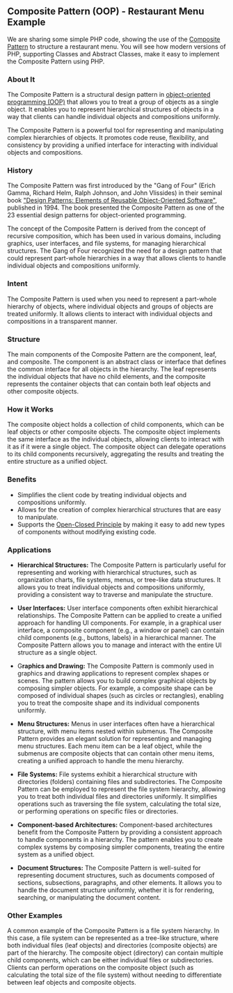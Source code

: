 ## Composite Pattern (OOP) - Restaurant Menu Example
We are sharing some simple PHP code, showing the use of the [Composite Pattern](https://en.wikipedia.org/wiki/Composite_pattern) to structure a restaurant menu. You will 
see how modern versions of PHP, supporting Classes and Abstract Classes, make it easy to implement the Composite Pattern 
using PHP.

### About It
The Composite Pattern is a structural design pattern in [object-oriented programming (OOP)](https://en.wikipedia.org/wiki/Object-oriented_programming) that allows you to treat a 
group of objects as a single object. It enables you to represent hierarchical structures of objects in a way that clients 
can handle individual objects and compositions uniformly.

The Composite Pattern is a powerful tool for representing and manipulating complex hierarchies of objects. It promotes 
code reuse, flexibility, and consistency by providing a unified interface for interacting with individual objects and 
compositions.

### History
The Composite Pattern was first introduced by the "Gang of Four" (Erich Gamma, Richard Helm, Ralph Johnson, and 
John Vlissides) in their seminal book ["Design Patterns: Elements of Reusable Object-Oriented Software"](https://en.wikipedia.org/wiki/Design_Patterns), published in 1994. 
The book presented the Composite Pattern as one of the 23 essential design patterns for object-oriented programming.

The concept of the Composite Pattern is derived from the concept of recursive composition, which has been used in 
various domains, including graphics, user interfaces, and file systems, for managing hierarchical structures. The Gang 
of Four recognized the need for a design pattern that could represent part-whole hierarchies in a way that allows 
clients to handle individual objects and compositions uniformly.

### Intent
The Composite Pattern is used when you need to represent a part-whole hierarchy of objects, where individual objects and 
groups of objects are treated uniformly. It allows clients to interact with individual objects and compositions in a 
transparent manner.

### Structure
The main components of the Composite Pattern are the component, leaf, and composite. The component is an abstract class
or interface that defines the common interface for all objects in the hierarchy. The leaf represents the individual 
objects that have no child elements, and the composite represents the container objects that can contain both leaf 
objects and other composite objects.

### How it Works
The composite object holds a collection of child components, which can be leaf objects or other composite objects. The 
composite object implements the same interface as the individual objects, allowing clients to interact with it as if it
were a single object. The composite object can delegate operations to its child components recursively, aggregating the 
results and treating the entire structure as a unified object.

### Benefits
- Simplifies the client code by treating individual objects and compositions uniformly. 
- Allows for the creation of complex hierarchical structures that are easy to manipulate.
- Supports the [Open-Closed Principle](https://en.wikipedia.org/wiki/Open%E2%80%93closed_principle) by making it easy to add new types of components without modifying existing code.

### Applications
- **Hierarchical Structures:** The Composite Pattern is particularly useful for representing and working with hierarchical structures, such as organization charts, file systems, menus, or tree-like data structures. It allows you to treat individual objects and compositions uniformly, providing a consistent way to traverse and manipulate the structure.

- **User Interfaces:** User interface components often exhibit hierarchical relationships. The Composite Pattern can be applied to create a unified approach for handling UI components. For example, in a graphical user interface, a composite component (e.g., a window or panel) can contain child components (e.g., buttons, labels) in a hierarchical manner. The Composite Pattern allows you to manage and interact with the entire UI structure as a single object.

- G**raphics and Drawing:** The Composite Pattern is commonly used in graphics and drawing applications to represent complex shapes or scenes. The pattern allows you to build complex graphical objects by composing simpler objects. For example, a composite shape can be composed of individual shapes (such as circles or rectangles), enabling you to treat the composite shape and its individual components uniformly.

- **Menu Structures:** Menus in user interfaces often have a hierarchical structure, with menu items nested within submenus. The Composite Pattern provides an elegant solution for representing and managing menu structures. Each menu item can be a leaf object, while the submenus are composite objects that can contain other menu items, creating a unified approach to handle the menu hierarchy.

- **File Systems:** File systems exhibit a hierarchical structure with directories (folders) containing files and subdirectories. The Composite Pattern can be employed to represent the file system hierarchy, allowing you to treat both individual files and directories uniformly. It simplifies operations such as traversing the file system, calculating the total size, or performing operations on specific files or directories.

- **Component-based Architectures:** Component-based architectures benefit from the Composite Pattern by providing a consistent approach to handle components in a hierarchy. The pattern enables you to create complex systems by composing simpler components, treating the entire system as a unified object.

- **Document Structures:** The Composite Pattern is well-suited for representing document structures, such as documents composed of sections, subsections, paragraphs, and other elements. It allows you to handle the document structure uniformly, whether it is for rendering, searching, or manipulating the document content.

### Other Examples
A common example of the Composite Pattern is a file system hierarchy. In this case, a file system can be represented as 
a tree-like structure, where both individual files (leaf objects) and directories (composite objects) are part of the
hierarchy. The composite object (directory) can contain multiple child components, which can be either individual files
or subdirectories. Clients can perform operations on the composite object (such as calculating the total size of the
file system) without needing to differentiate between leaf objects and composite objects.